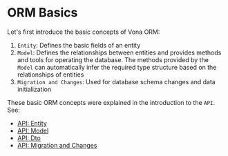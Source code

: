 # ORM Basics

Let's first introduce the basic concepts of Vona ORM:

1. `Entity`: Defines the basic fields of an entity
2. `Model`: Defines the relationships between entities and provides methods and tools for operating the database. The methods provided by the `Model` can automatically infer the required type structure based on the relationships of entities
3. `Migration and Changes`: Used for database schema changes and data initialization

These basic ORM concepts were explained in the introduction to the `API`. See:

- [API: Entity](../../essentials/api/entity.md)
- [API: Model](../../essentials/api/model.md)
- [API: Dto](../../essentials/api/dto.md)
- [API: Migration and Changes](../../essentials/api/version.md)